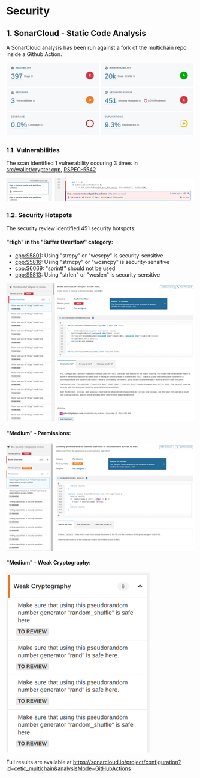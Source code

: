 # Security

## 1. SonarCloud - Static Code Analysis

A SonarCloud analysis has been run against a fork of the multichain repo inside a Github Action.

![Sonarcloud - Summary](img/sonar_summary.png)

### 1.1. Vulnerabilities

The scan identified 1 vulnerability occuring 3 times in [src/wallet/crypter.cpp](/src/wallet/crypter.cpp), [RSPEC-5542](https://rules.sonarsource.com/c/RSPEC-5542)

![SonarCloud - Vulnerabilities](img/sonar_vulnerabilities.png)

### 1.2. Security Hotspots

The security review identified 451 security hotspots:

#### "High" in the "Buffer Overflow" category:

* [cpp:S5801](https://sonarcloud.io/organizations/cetic/rules?open=cpp%3AS5801&rule_key=cpp%3AS5801): Using "strcpy" or "wcscpy" is security-sensitive
* [cpp:S5816](https://sonarcloud.io/organizations/cetic/rules?open=cpp%3AS5816&rule_key=cpp%3AS5816): Using "strncpy" or "wcsncpy" is security-sensitive
* [cpp:S6069](https://sonarcloud.io/organizations/cetic/rules?open=cpp%3AS6069&rule_key=cpp%3AS6069): "sprintf" should not be used
* [cpp:S5813](https://sonarcloud.io/organizations/cetic/rules?open=cpp%3AS5813&rule_key=cpp%3AS5813): Using "strlen" or "wcslen" is security-sensitive

![SonarCloud - Security hotspots](img/sonar_securityhotspot.png)

#### "Medium" - Permissions:
![SonarCloud - Security hotspots](img/sonar_securityhotspot_med_perms.png)


#### "Medium" - Weak Cryptography:
![SonarCloud - Security hotspots](img/sonar_securityhotspot_med.png)


Full results are available at https://sonarcloud.io/project/configuration?id=cetic_multichain&analysisMode=GitHubActions 
